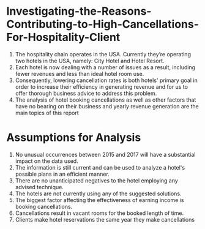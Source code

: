 # Investigating-the-Reasons-Contributing-to-High-Cancellations-For-Hospitality-Client
1. The hospitality chain operates in the USA.  Currently they’re operating two hotels in the  USA, namely:  City Hotel and Hotel Resort. 
2. Each hotel is now dealing with a number of issues as a result, including fewer revenues and less than ideal hotel room use. 
3. Consequently, lowering cancellation rates is both hotels' primary goal in order to increase their efficiency in generating revenue and for us to offer thorough business advice to address this problem. 
4. The analysis of hotel booking cancellations as well as other factors that have no bearing on their business and yearly revenue generation are the main topics of this report

# Assumptions for Analysis
1. No unusual occurrences between 2015 and 2017 will have a substantial impact on the data used. 
2. The information is still current and can be used to analyze a hotel's possible plans in an efficient manner.
3. There are no unanticipated negatives to the hotel employing any advised technique.
4. The hotels are not currently using any of the suggested solutions. 
5. The biggest factor affecting the effectiveness of earning income is booking cancellations. 
6. Cancellations result in vacant rooms for the booked length of time. 
7. Clients make hotel reservations the same year they make cancellations

